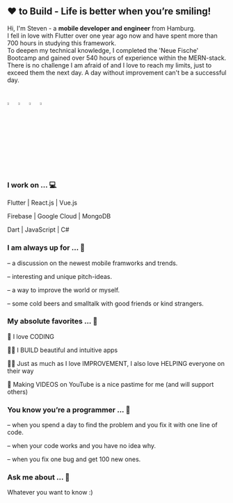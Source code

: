 ## ❤ to Build - Life is better when you’re smiling!
Hi, I'm Steven - a **mobile developer and engineer** from Hamburg.  
I fell in love with Flutter over one year ago now and have spent more than 700 hours in studying this framework.   
To deepen my technical knowledge, I completed the 'Neue Fische' Bootcamp and gained over 540 hours of experience within the MERN-stack.   
There is no challenge I am afraid of and I love to reach my limits, just to exceed them the next day. A day without improvement can't be a successful day.

## [<img src="https://www.flaticon.com/svg/static/icons/svg/726/726623.svg" width="4%">](mailto:contact@stevendz.de)  [<img src="https://www.flaticon.com/svg/static/icons/svg/216/216554.svg" width="4%">](https://youtube.com/stevendzionara)  [<img src="https://www.flaticon.com/svg/static/icons/svg/270/270819.svg" width="4%">](https://join.skype.com/invite/kLNzYJfD5T7i) [<img src="https://www.flaticon.com/svg/static/icons/svg/2808/2808001.svg" width="4%">](https://join.skype.com/invite/kLNzYJfD5T7i)  

### I work on ... 💻
Flutter | React.js | Vue.js

Firebase | Google Cloud | MongoDB

Dart | JavaScript | C#

### I am always up for ... 🍻
– a discussion on the newest mobile framworks and trends.

– interesting and unique pitch-ideas.

– a way to improve the world or myself.

– some cold beers and smalltalk with good friends or kind strangers.

### My absolute favorites ... 💖
🦄 I love CODING  

👨‍💻 I BUILD beautiful and intuitive apps  

👨‍🏫 Just as much as I love IMPROVEMENT, I also love HELPING everyone on their way  

🎥 Making VIDEOS on YouTube is a nice pastime for me (and will support others)

### You know you’re a programmer ... 🚀
– when you spend a day to find the problem and you fix it with one line of code.

– when your code works and you have no idea why.

– when you fix one bug and get 100 new ones.

### Ask me about ... 💭
Whatever you want to know :)   


